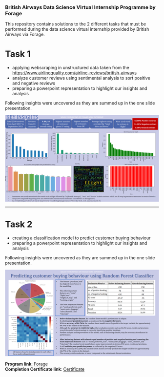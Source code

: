 ### British Airways Data Science Virtual Internship Programme by Forage
This repository contains solutions to the 2 different tasks that must be performed during the data science virtual internship provided by British Airways via Forage.

# Task 1 
- applying webscraping in unstructured data taken from the https://www.airlinequality.com/airline-reviews/british-airways
- analyze customer reviews using sentimental analysis to sort positive and negative reviews
- preparing a powerpoint representation to highlight our insights and analysis

Following insights were uncovered as they are summed up in the one slide presentation.

![image](task1.png)

--------------------------------------------------------------------------------------------------------------------------------------

# Task 2  
- creating a classification model to predict customer buying behaviour
- preparing a powerpoint representation to highlight our insights and analysis  

Following insights were uncovered as they are summed up in the one slide presentation.  

![image](task2.png)  

**Program link**: [Forage](https://www.theforage.com/virtual-internships/NjynCWzGSaWXQCxSX?ref=Lgr7NXkrY8gnyBTtu)  
**Completion Certificate link**: [Certificate](https://forage-uploads-prod.s3.amazonaws.com/completion-certificates/British%20Airways/NjynCWzGSaWXQCxSX_British%20Airways_Lgr7NXkrY8gnyBTtu_1684964743393_completion_certificate.pdf)

